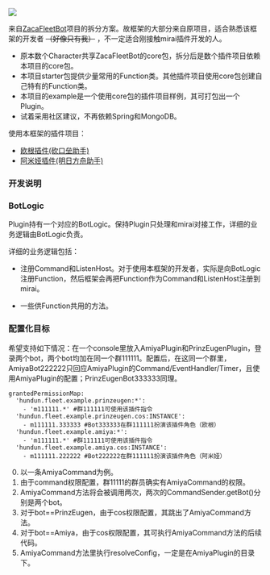 [![](https://jitpack.io/v/hundun000/mirai-fleet-framework.svg)](https://jitpack.io/#hundun000/mirai-fleet-framework)

来自[ZacaFleetBot]()项目的拆分方案。故框架的大部分来自原项目，适合熟悉该框架的开发者 ~~（好像只有我）~~ ，不一定适合刚接触mirai插件开发的人。

- 原本数个Character共享ZacaFleetBot的core包，拆分后是数个插件项目依赖本项目的core包。
- 本项目starter包提供少量常用的Function类。其他插件项目使用core包创建自己特有的Function类。
- 本项目的example是一个使用core包的插件项目样例，其可打包出一个Plugin。
- 试着采用社区建议，不再依赖Spring和MongoDB。

使用本框架的插件项目：

- [欧根插件(砍口垒助手)]()
- [阿米娅插件(明日方舟助手)]()


### 开发说明


### BotLogic

Plugin持有一个对应的BotLogic。保持Plugin只处理和mirai对接工作，详细的业务逻辑由BotLogic负责。

详细的业务逻辑包括：

- 注册Command和ListenHost。对于使用本框架的开发者，实际是向BotLogic注册Function，然后框架会再把Function作为Command和ListenHost注册到mirai。

- 一些供Function共用的方法。

### 配置化目标

希望支持如下情况：在一个console里放入AmiyaPlugin和PrinzEugenPlugin，登录两个bot，两个bot均加在同一个群111111。配置后，在这同一个群里，AmiyaBot222222只回应AmiyaPlugin的Command/EventHandler/Timer，且使用AmiyaPlugin的配置；PrinzEugenBot333333同理。

```
grantedPermissionMap: 
  'hundun.fleet.example.prinzeugen:*': 
    - 'm111111.*' #群111111可使用该插件指令
  'hundun.fleet.example.prinzeugen.cos:INSTANCE': 
    - m111111.333333 #Bot333333在群111111扮演该插件角色（欧根）
  'hundun.fleet.example.amiya:*': 
    - 'm111111.*' #群111111可使用该插件指令
  'hundun.fleet.example.amiya.cos:INSTANCE': 
    - m111111.222222 #Bot222222在群111111扮演该插件角色（阿米娅）
```


0. 以一条AmiyaCommand为例。
1. 由于command权限配置，群11111的群员确实有AmiyaCommand的权限。
2. AmiyaCommand方法将会被调用两次，两次的CommandSender.getBot()分别是两个bot。
3. 对于bot==PrinzEugen，由于cos权限配置，其跳出了AmiyaCommand方法。
4. 对于bot==Amiya，由于cos权限配置，其可执行AmiyaCommand方法的后续代码。
5. AmiyaCommand方法里执行resolveConfig，一定是在AmiyaPlugin的目录下。
